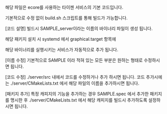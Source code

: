 해당 파일은 ecore를 사용하는 타이젠 서비스의 기본 코드입니다.

기본적으로 수정 없이 build.sh 스크립트를 통해 빌드가 가능합니다.


[코드 설명]
빌드시 SAMPLE_server이라는 이름의 바이너리 파일이 생성 됩니다.

해당 패키지 설치 시 systemd 에서 graphical.target 항목에 

해당 바이너리를 실행시키는 서비스가 자동적으로 추가 됩니다.


[이름 수정]
기본적으로 SAMPLE 이라 적혀 있는 모든 부분은 원하는 형태로 수정하시면 됩니다.

[코드 수정]
./server/src 내에서 코드를 수정하거나 추가 하시면 됩니다.
코드 추가시에는 ./server/CMakeLists.txt 에서 해당 파일의 이름을 추가하시면 됩니다.

[패키지 추가]
특정 캐피지의 기능을 추가하는 경우 SAMPLE.spec 에서 추가한 패키지를 명시한 후
./server/CMakeLists.txt 에서 해당 캐피지를 빌드시 추가하도록 설정하시면 됩니다.




